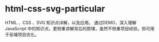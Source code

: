 # html-css-svg-particular
HTML 、CSS 、SVG 知识点详解，以及应用。
通过DEMO，深入理解 JavaScript 中的知识点。更侧重讲解背后的原理，虽然不侧重项目经验，但可用于反哺项目优化。

